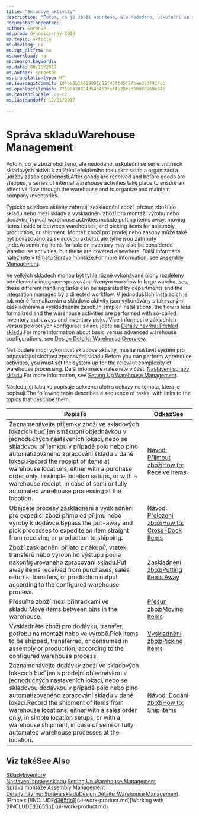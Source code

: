 ```yaml
---
title: "Skladové aktivity"
description: "Potom, co je zboží obdrženo, ale nedodáno, uskuteční se série vnitřních skladových aktivit k zajištění efektivního toku skrz sklad a organizaci a údržby zásob společnosti."
documentationcenter: 
author: SorenGP
ms.prod: dynamics-nav-2018
ms.topic: article
ms.devlang: na
ms.tgt_pltfrm: na
ms.workload: na
ms.search.keywords: 
ms.date: 08/15/2017
ms.author: sgroespe
ms.translationtype: HT
ms.sourcegitcommit: 1dfba8b14019991c95f40ffd5f7fbaed5df414eb
ms.openlocfilehash: 77590a208843546459fef4528fad500f8969e846
ms.contentlocale: cs-cz
ms.lasthandoff: 12/01/2017

---
```

# <a name="warehouse-management"></a><span data-ttu-id="93d11-103">Správa skladu</span><span class="sxs-lookup"><span data-stu-id="93d11-103">Warehouse Management</span></span>
<span data-ttu-id="93d11-104">Potom, co je zboží obdrženo, ale nedodáno, uskuteční se série vnitřních skladových aktivit k zajištění efektivního toku skrz sklad a organizaci a údržby zásob společnosti.</span><span class="sxs-lookup"><span data-stu-id="93d11-104">After goods are received and before goods are shipped, a series of internal warehouse activities take place to ensure an effective flow through the warehouse and to organize and maintain company inventories.</span></span>

<span data-ttu-id="93d11-105">Typické skladové aktivity zahrnují zaskladnění zboží, přesun zboží do skladu nebo mezi sklady a vyskladnění zboží pro montáž, výrobu nebo dodávku.</span><span class="sxs-lookup"><span data-stu-id="93d11-105">Typical warehouse activities include putting items away, moving items inside or between warehouses, and picking items for assembly, production, or shipment.</span></span> <span data-ttu-id="93d11-106">Montáž zboží pro prodej nebo zásoby může také být považováno za skladovou aktivitu, ale tyhle jsou zahrnuty jinde.</span><span class="sxs-lookup"><span data-stu-id="93d11-106">Assembling items for sale or inventory may also be considered warehouse activities, but these are covered elsewhere.</span></span> <span data-ttu-id="93d11-107">Další informace naleznete v tématu [Správa montáže](assembly-assemble-items.md).</span><span class="sxs-lookup"><span data-stu-id="93d11-107">For more information, see [Assembly Management](assembly-assemble-items.md).</span></span>  

<span data-ttu-id="93d11-108">Ve velkých skladech mohou být tyhle různě vykonávané úlohy rozděleny odděleními a integrace spravována řízeným workflow.</span><span class="sxs-lookup"><span data-stu-id="93d11-108">In large warehouses, these different handling tasks can be separated by departments and the integration managed by a directed workflow.</span></span> <span data-ttu-id="93d11-109">V jednodušších instalacích je tok méně formalizován a skladové aktivity jsou vykonávány s takzvaným zaskladněním a vyskladněním zásob.</span><span class="sxs-lookup"><span data-stu-id="93d11-109">In simpler installations, the flow is less formalized and the warehouse activities are performed with so-called inventory put-aways and inventory picks.</span></span> <span data-ttu-id="93d11-110">Více informací o základních versus pokročilých konfigurací skladu jděte na [Detaily návrhu: Přehled skladu](design-details-warehouse-overview.md).</span><span class="sxs-lookup"><span data-stu-id="93d11-110">For more information about basic versus advanced warehouse configurations, see [Design Details: Warehouse Overview](design-details-warehouse-overview.md).</span></span>

<span data-ttu-id="93d11-111">Než budete moci vykonávat skladové aktivity, musíte nastavit systém pro odpovídající složitost zpracování skladu.</span><span class="sxs-lookup"><span data-stu-id="93d11-111">Before you can perform warehouse activities, you must set the system up for the relevant complexity of warehouse processing.</span></span> <span data-ttu-id="93d11-112">Další informace naleznete v části [Nastavení správy skladu](warehouse-setup-warehouse.md).</span><span class="sxs-lookup"><span data-stu-id="93d11-112">For more information, see [Setting Up Warehouse Management](warehouse-setup-warehouse.md).</span></span>

 <span data-ttu-id="93d11-113">Následující tabulka popisuje sekvenci úloh s odkazy na témata, která je popisují.</span><span class="sxs-lookup"><span data-stu-id="93d11-113">The following table describes a sequence of tasks, with links to the topics that describe them.</span></span>   

|<span data-ttu-id="93d11-114">**Popis**</span><span class="sxs-lookup"><span data-stu-id="93d11-114">**To**</span></span>|<span data-ttu-id="93d11-115">**Odkaz**</span><span class="sxs-lookup"><span data-stu-id="93d11-115">**See**</span></span>|  
|------------|-------------|  
|<span data-ttu-id="93d11-116">Zaznamenávejte příjemky zboží ve skladových lokacích buď jen s nákupní objednávkou v jednoduchých nastaveních lokací, nebo se skladovou příjemkou v případě polo nebo plno automatizovaného zpracování skladu v dané lokaci.</span><span class="sxs-lookup"><span data-stu-id="93d11-116">Record the receipt of items at warehouse locations, either with a purchase order only, in simple location setups, or with a warehouse receipt, in case of semi or fully automated warehouse processing at the location.</span></span>|[<span data-ttu-id="93d11-117">Návod: Přijmout zboží</span><span class="sxs-lookup"><span data-stu-id="93d11-117">How to: Receive Items</span></span>](warehouse-how-receive-items.md)|
|<span data-ttu-id="93d11-118">Obejděte procesy zaskladnění a vyskladnění pro expedici zboží přímo od příjmu nebo výroby k dodávce.</span><span class="sxs-lookup"><span data-stu-id="93d11-118">Bypass the put-away and pick processes to expedite an item straight from receiving or production to shipping.</span></span>|[<span data-ttu-id="93d11-119">Návod: Přeložení zboží</span><span class="sxs-lookup"><span data-stu-id="93d11-119">How to: Cross-Dock Items</span></span>](warehouse-how-to-cross-dock-items.md)|    
|<span data-ttu-id="93d11-120">Zboží zaskladnění přijato z nákupů, vratek, transferů nebo výrobního výstupu podle nakonfigurovaného zpracování skladu.</span><span class="sxs-lookup"><span data-stu-id="93d11-120">Put away items received from purchases, sales returns, transfers, or production output according to the configured warehouse process.</span></span>|[<span data-ttu-id="93d11-121">Zaskladnění zboží</span><span class="sxs-lookup"><span data-stu-id="93d11-121">Putting Items Away</span></span>](warehouse-put-away-items.md)|
|<span data-ttu-id="93d11-122">Přesuňte zboží mezi přihrádkami ve skladu.</span><span class="sxs-lookup"><span data-stu-id="93d11-122">Move items between bins in the warehouse.</span></span>|[<span data-ttu-id="93d11-123">Přesun zboží</span><span class="sxs-lookup"><span data-stu-id="93d11-123">Moving Items</span></span>](warehouse-move-items.md)|
|<span data-ttu-id="93d11-124">Vyskladněte zboží pro dodávku, transfer, potřebu na montáži nebo ve výrobě.</span><span class="sxs-lookup"><span data-stu-id="93d11-124">Pick items to be shipped, transferred, or consumed in assembly or production, according to the configured warehouse process.</span></span>|[<span data-ttu-id="93d11-125">Vyskladnění zboží</span><span class="sxs-lookup"><span data-stu-id="93d11-125">Picking Items</span></span>](warehouse-pick-items.md)|
|<span data-ttu-id="93d11-126">Zaznamenávejte dodávky zboží ve skladových lokacích buď jen s prodejní objednávkou v jednoduchých nastaveních lokací, nebo se skladovou dodávkou v případě polo nebo plno automatizovaného zpracování skladu v dané lokaci.</span><span class="sxs-lookup"><span data-stu-id="93d11-126">Record the shipment of items from warehouse locations, either with a sales order only, in simple location setups, or with a warehouse shipment, in case of semi or fully automated warehouse processes at the location.</span></span>|[<span data-ttu-id="93d11-127">Návod: Dodání zboží</span><span class="sxs-lookup"><span data-stu-id="93d11-127">How to: Ship Items</span></span>](warehouse-how-ship-items.md)|  

## <a name="see-also"></a><span data-ttu-id="93d11-128">Viz také</span><span class="sxs-lookup"><span data-stu-id="93d11-128">See Also</span></span>  
 [<span data-ttu-id="93d11-129">Sklady</span><span class="sxs-lookup"><span data-stu-id="93d11-129">Inventory</span></span>](inventory-manage-inventory.md)  
 <span data-ttu-id="93d11-130">[Nastavení správy skladu](warehouse-setup-warehouse.md)   </span><span class="sxs-lookup"><span data-stu-id="93d11-130">[Setting Up Warehouse Management](warehouse-setup-warehouse.md)   </span></span>  
 <span data-ttu-id="93d11-131">[Správa montáže](assembly-assemble-items.md)  </span><span class="sxs-lookup"><span data-stu-id="93d11-131">[Assembly Management](assembly-assemble-items.md)  </span></span>  
[<span data-ttu-id="93d11-132">Detaily návrhu: Správa skladu</span><span class="sxs-lookup"><span data-stu-id="93d11-132">Design Details: Warehouse Management</span></span>](design-details-warehouse-management.md)  
 <span data-ttu-id="93d11-133">[Práce s [!INCLUDE[d365fin](includes/d365fin_md.md)]](ui-work-product.md)</span><span class="sxs-lookup"><span data-stu-id="93d11-133">[Working with [!INCLUDE[d365fin](includes/d365fin_md.md)]](ui-work-product.md)</span></span>  

